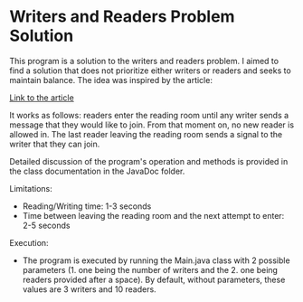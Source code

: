 # Writers and Readers Problem Solution

This program is a solution to the writers and readers problem. I aimed to find a solution that does not prioritize either writers or readers and seeks to maintain balance. The idea was inspired by the article:

[Link to the article](https://arxiv.org/ftp/arxiv/papers/1309/1309.4507.pdf)

It works as follows: readers enter the reading room until any writer sends a message that they would like to join. From that moment on, no new reader is allowed in. The last reader leaving the reading room sends a signal to the writer that they can join.

Detailed discussion of the program's operation and methods is provided in the class documentation in the JavaDoc folder.

Limitations:
- Reading/Writing time: 1-3 seconds
- Time between leaving the reading room and the next attempt to enter: 2-5 seconds

Execution:
- The program is executed by running the Main.java class with 2 possible parameters (1. one being the number of writers and the 2. one being readers provided after a space). By default, without parameters, these values are 3 writers and 10 readers.
